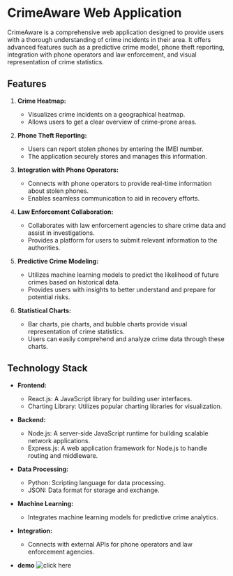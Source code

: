 # CrimeAware Web Application

CrimeAware is a comprehensive web application designed to provide users with a thorough understanding of crime incidents in their area. It offers advanced features such as a predictive crime model, phone theft reporting, integration with phone operators and law enforcement, and visual representation of crime statistics.

## Features

1. **Crime Heatmap:**
   - Visualizes crime incidents on a geographical heatmap.
   - Allows users to get a clear overview of crime-prone areas.

2. **Phone Theft Reporting:**
   - Users can report stolen phones by entering the IMEI number.
   - The application securely stores and manages this information.

3. **Integration with Phone Operators:**
   - Connects with phone operators to provide real-time information about stolen phones.
   - Enables seamless communication to aid in recovery efforts.

4. **Law Enforcement Collaboration:**
   - Collaborates with law enforcement agencies to share crime data and assist in investigations.
   - Provides a platform for users to submit relevant information to the authorities.

5. **Predictive Crime Modeling:**
   - Utilizes machine learning models to predict the likelihood of future crimes based on historical data.
   - Provides users with insights to better understand and prepare for potential risks.

6. **Statistical Charts:**
   - Bar charts, pie charts, and bubble charts provide visual representation of crime statistics.
   - Users can easily comprehend and analyze crime data through these charts.

## Technology Stack

- **Frontend:**
  - React.js: A JavaScript library for building user interfaces.
  - Charting Library: Utilizes popular charting libraries for visualization.

- **Backend:**
  - Node.js: A server-side JavaScript runtime for building scalable network applications.
  - Express.js: A web application framework for Node.js to handle routing and middleware.

- **Data Processing:**
  - Python: Scripting language for data processing.
  - JSON: Data format for storage and exchange.

- **Machine Learning:**
  - Integrates machine learning models for predictive crime analytics.

- **Integration:**
  - Connects with external APIs for phone operators and law enforcement agencies.
- **demo**
    ![click here ]([https://link-url-here.org](https://drive.google.com/drive/folders/1M3xRiBNAIbj52VEx_IC9riZy8Od9VEKp)https://drive.google.com/drive/folders/1M3xRiBNAIbj52VEx_IC9riZy8Od9VEKp)
